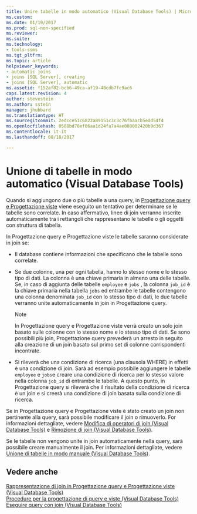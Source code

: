 ```yaml
---
title: Unire tabelle in modo automatico (Visual Database Tools) | Microsoft Docs
ms.custom: 
ms.date: 01/19/2017
ms.prod: sql-non-specified
ms.reviewer: 
ms.suite: 
ms.technology:
- tools-ssms
ms.tgt_pltfrm: 
ms.topic: article
helpviewer_keywords:
- automatic joins
- joins [SQL Server], creating
- joins [SQL Server], automatic
ms.assetid: f152af82-bcb6-49ca-af19-48cdb7fc9ac6
caps.latest.revision: 4
author: stevestein
ms.author: sstein
manager: jhubbard
ms.translationtype: HT
ms.sourcegitcommit: 2edcce51c6822a89151c3c3c76fbaacb5edd54f4
ms.openlocfilehash: 0588bd78ef06aa1d24fa7a4ae008002420b9d367
ms.contentlocale: it-it
ms.lasthandoff: 08/18/2017

---
```

# <a name="join-tables-automatically-visual-database-tools"></a>Unione di tabelle in modo automatico (Visual Database Tools)
Quando si aggiungono due o più tabelle a una query, in [Progettazione query e Progettazione viste](../../ssms/visual-db-tools/query-and-view-designer-tools-visual-database-tools.md) viene eseguito un tentativo per determinare se le tabelle sono correlate. In caso affermativo, linee di join verranno inserite automaticamente tra i rettangoli che rappresentano le tabelle o gli oggetti con struttura di tabella.  
  
In Progettazione query e Progettazione viste le tabelle saranno considerate in join se:  
  
-   Il database contiene informazioni che specificano che le tabelle sono correlate.  
  
-   Se due colonne, una per ogni tabella, hanno lo stesso nome e lo stesso tipo di dati. La colonna è una chiave primaria in almeno una delle tabelle. Se, in caso di aggiunta delle tabelle `employee` e `jobs` , la colonna `job_id` è la chiave primaria nella tabella `jobs` ed entrambe le tabelle contengono una colonna denominata `job_id` con lo stesso tipo di dati, le due tabelle verranno unite automaticamente in join in Progettazione query.  
  
    > [!NOTE]  
    > In Progettazione query e Progettazione viste verrà creato un solo join basato sulle colonne con lo stesso nome e lo stesso tipo di dati. Se sono possibili più join, Progettazione query prevederà un arresto in seguito alla creazione di un join basato sul primo set di colonne corrispondenti incontrate.  
  
-   Si rileverà che una condizione di ricerca (una clausola WHERE) in effetti è una condizione di join. Sarà ad esempio possibile aggiungere le tabelle `employee` e `jobs`e creare una condizione di ricerca per lo stesso valore nella colonna `job_id` di entrambe le tabelle. A questo punto, in Progettazione query si rileverà che il risultato della condizione di ricerca è un join e si creerà una condizione di join basata sulla condizione di ricerca.  
  
Se in Progettazione query e Progettazione viste è stato creato un join non pertinente alla query, sarà possibile modificare il join o rimuoverlo. For informazioni dettagliate, vedere [Modifica di operatori di join &#40;Visual Database Tools&#41;](../../ssms/visual-db-tools/modify-join-operators-visual-database-tools.md) e [Rimozione di join &#40;Visual Database Tools&#41;](../../ssms/visual-db-tools/remove-joins-visual-database-tools.md).  
  
Se le tabelle non vengono unite in join automaticamente nella query, sarà possibile creare manualmente il join. Per informazioni dettagliate, vedere [Unione di tabelle in modo manuale &#40;Visual Database Tools&#41;](../../ssms/visual-db-tools/join-tables-manually-visual-database-tools.md).  
  
## <a name="see-also"></a>Vedere anche  
[Rappresentazione di join in Progettazione query e Progettazione viste &#40;Visual Database Tools&#41;](../../ssms/visual-db-tools/how-the-query-and-view-designer-represents-joins-visual-database-tools.md)  
[Procedure per la progettazione di query e viste &#40;Visual Database Tools&#41;](../../ssms/visual-db-tools/design-queries-and-views-how-to-topics-visual-database-tools.md)  
[Eseguire query con join &#40;Visual Database Tools&#41;](../../ssms/visual-db-tools/query-with-joins-visual-database-tools.md)  
  

